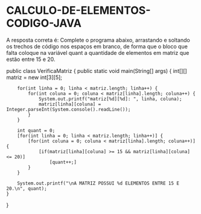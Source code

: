 # CALCULO-DE-ELEMENTOS-CODIGO-JAVA

A resposta correta é:
Complete o programa abaixo, arrastando e soltando os trechos de código nos espaços em branco, de forma que o bloco que falta coloque na variável quant a quantidade de elementos em matriz que estão entre 15 e 20.



public class VerificaMatriz {
	public static void main(String[] args) {
		int[][] matriz = new int[3][5];
		
		for(int linha = 0; linha < matriz.length; linha++) { 
			for(int coluna = 0; coluna < matriz[linha].length; coluna++) {
				System.out.printf("matriz[%d][%d]: ", linha, coluna);
				matriz[linha][coluna] = Integer.parseInt(System.console().readLine());
			}
		}
		
		int quant = 0;
		[for(int linha = 0; linha < matriz.length; linha++)] {
			[for(int coluna = 0; coluna < matriz[linha].length; coluna++)] {
				[if(matriz[linha][coluna] >= 15 && matriz[linha][coluna] <= 20)]
					[quant++;]
			}
		}
		
		System.out.printf("\nA MATRIZ POSSUI %d ELEMENTOS ENTRE 15 E 20.\n", quant);
	}
}
